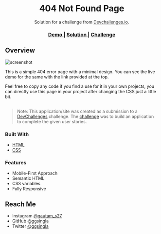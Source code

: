 <!-- Please update value in the {}  -->

<h1 align="center">404 Not Found Page</h1>

<div align="center">
   Solution for a challenge from  <a href="http://devchallenges.io" target="_blank">Devchallenges.io</a>.
</div>

<div align="center">
  <h3>
    <a href="https://challenge-1.onrender.com/">
      Demo
    </a>
    <span> | </span>
    <a href="https://github.com/ggsingla/devChallenges.io/tree/Challenge-1">
      Solution
    </a>
    <span> | </span>
    <a href="https://devchallenges.io/challenges/wBunSb7FPrIepJZAg0sY">
      Challenge
    </a>
  </h3>
</div>


## Overview

![screenshot](https://user-images.githubusercontent.com/76390562/147914720-6fce2b46-c273-49ca-807a-11e879905df0.png)

This is a simple 404 error page with a minimal design. You can see the live demo for the same with the link provided at the top.

Feel free to copy any code if you find a use for it in your own projects, you can directly use this page in your project after changing the CSS just a little bit.
<br><br>

> Note: This application/site was created as a submission to a [DevChallenges](https://devchallenges.io/challenges) challenge. The [challenge](https://devchallenges.io/challenges/wBunSb7FPrIepJZAg0sY) was to build an application to complete the given user stories.


### Built With


- [HTML](https://developer.mozilla.org/en-US/docs/Web/HTML)
- [CSS](https://developer.mozilla.org/en-US/docs/Web/CSS)

### Features
- Mobile-First Approach
- Semantic HTML
- CSS variables
- Fully Responsive


## Reach Me

- Instagram [@gautam_s27](https://www.instagram.com/gautam_s27/)
- GitHub [@ggsingla](https://github.com/ggsingla)
- Twitter [@ggsingla](https://twitter.com/ggsingla)
